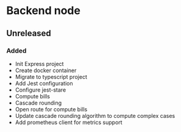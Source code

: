 # Backend node

## Unreleased

### Added

* Init Express project
* Create docker container
* Migrate to typescript project
* Add Jest configuration
* Configure jest-stare
* Compute bills
* Cascade rounding
* Open route for compute bills
* Update cascade rounding algorithm to compute complex cases
* Add prometheus client for metrics support